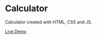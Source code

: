 # Calculator
Calculator created with HTML, CSS and JS.

[Live Demo](https://abhijeet3001.github.io/odin-calculator/)
